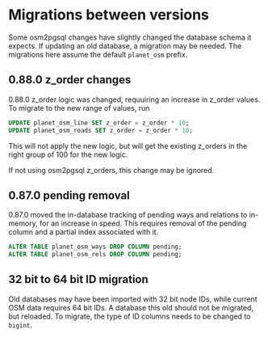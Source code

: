 # Migrations between versions #

Some osm2pgsql changes have slightly changed the database schema it expects. If
updating an old database, a migration may be needed. The migrations here assume
the default `planet_osm` prefix.

## 0.88.0 z_order changes ##

0.88.0 z_order logic was changed, requuiring an increase in z_order values. To
migrate to the new range of values, run

```sql
UPDATE planet_osm_line SET z_order = z_order * 10;
UPDATE planet_osm_roads SET z_order = z_order * 10;
```

This will not apply the new logic, but will get the existing z_orders in the right
group of 100 for the new logic.

If not using osm2pgsql z_orders, this change may be ignored.

## 0.87.0 pending removal ##

0.87.0 moved the in-database tracking of pending ways and relations to
in-memory, for an increase in speed. This requires removal of the pending
column and a partial index associated with it.

```sql
ALTER TABLE planet_osm_ways DROP COLUMN pending;
ALTER TABLE planet_osm_rels DROP COLUMN pending;
```

## 32 bit to 64 bit ID migration ##

Old databases may have been imported with 32 bit node IDs, while current OSM
data requires 64 bit IDs. A database this old should not be migrated, but
reloaded. To migrate, the type of ID columns needs to be changed to `bigint`.
